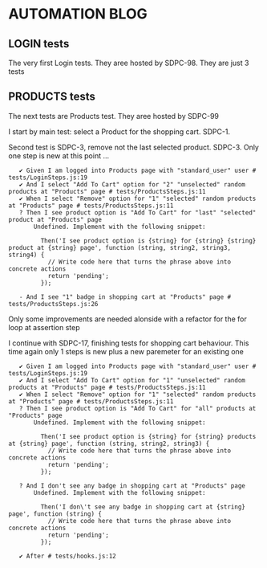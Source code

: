 # AUTOMATION BLOG

## LOGIN tests

The very first Login tests. They aree hosted by SDPC-98. They are just 3 tests


## PRODUCTS tests

The next tests are Products test. They aree hosted by SDPC-99

I start by main test: select a Product for the shopping cart. SDPC-1.

Second test is SDPC-3, remove not the last selected product. SDPC-3. Only one step is new at this point ...

````
   ✔ Given I am logged into Products page with "standard_user" user # tests/LoginSteps.js:19
   ✔ And I select "Add To Cart" option for "2" "unselected" random products at "Products" page # tests/ProductsSteps.js:11
   ✔ When I select "Remove" option for "1" "selected" random products at "Products" page # tests/ProductsSteps.js:11
   ? Then I see product option is "Add To Cart" for "last" "selected" product at "Products" page
       Undefined. Implement with the following snippet:
       
         Then('I see product option is {string} for {string} {string} product at {string} page', function (string, string2, string3, string4) {
           // Write code here that turns the phrase above into concrete actions
           return 'pending';
         });
       
   - And I see "1" badge in shopping cart at "Products" page # tests/ProductsSteps.js:26
   ````

Only some improvements are needed alonside with a refactor for the for loop at assertion step

I continue with SDPC-17, finishing tests for shopping cart behaviour. This time again only 1 steps is new plus a new paremeter for an existing one

````
   ✔ Given I am logged into Products page with "standard_user" user # tests/LoginSteps.js:19
   ✔ And I select "Add To Cart" option for "1" "unselected" random products at "Products" page # tests/ProductsSteps.js:11
   ✔ When I select "Remove" option for "1" "selected" random products at "Products" page # tests/ProductsSteps.js:11
   ? Then I see product option is "Add To Cart" for "all" products at "Products" page
       Undefined. Implement with the following snippet:
       
         Then('I see product option is {string} for {string} products at {string} page', function (string, string2, string3) {
           // Write code here that turns the phrase above into concrete actions
           return 'pending';
         });
       
   ? And I don't see any badge in shopping cart at "Products" page
       Undefined. Implement with the following snippet:
       
         Then('I don\'t see any badge in shopping cart at {string} page', function (string) {
           // Write code here that turns the phrase above into concrete actions
           return 'pending';
         });
       
   ✔ After # tests/hooks.js:12
````


